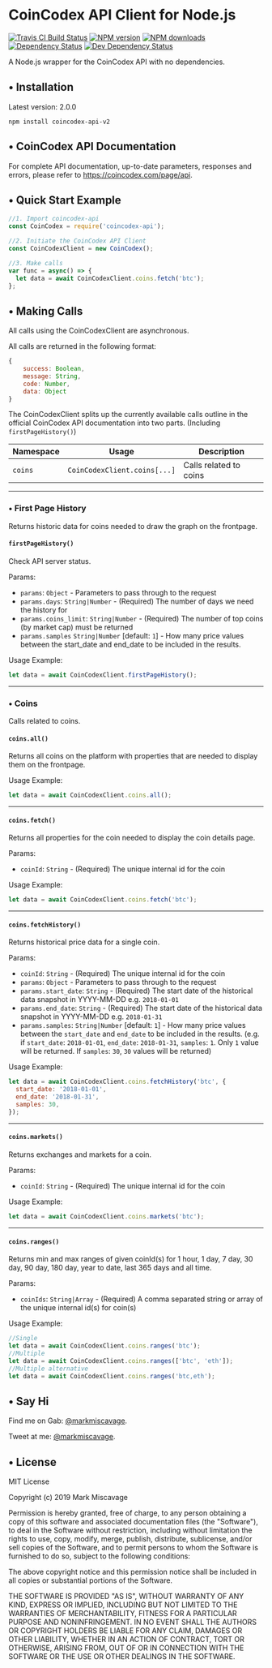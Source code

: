 # CoinCodex API Client for Node.js

<span class="badge-travisci"><a href="http://travis-ci.org/miscavage/CoinCodex-API" title="Check this project's build status on TravisCI"><img src="https://img.shields.io/travis/miscavage/CoinCodex-API/master.svg" alt="Travis CI Build Status" /></a></span>
<span class="badge-npmversion"><a href="https://npmjs.org/package/coincodex-api" title="View this project on NPM"><img src="https://img.shields.io/npm/v/coincodex-api.svg" alt="NPM version"/></a></span>
<span class="badge-npmdownloads"><a href="https://npmjs.org/package/coincodex-api" title="View this project on NPM"><img src="https://img.shields.io/npm/dm/coincodex-api.svg" alt="NPM downloads" /></a></span>
<span class="badge-daviddm"><a href="https://david-dm.org/miscavage/coincodex-api" title="View the status of this project's dependencies on DavidDM"><img src="https://img.shields.io/david/miscavage/coincodex-api.svg" alt="Dependency Status" /></a></span>
<span class="badge-daviddmdev"><a href="https://david-dm.org/miscavage/coincodex-api#info=devDependencies" title="View the status of this project's development dependencies on DavidDM"><img src="https://img.shields.io/david/dev/miscavage/coincodex-api.svg" alt="Dev Dependency Status" /></a></span>

A Node.js wrapper for the CoinCodex API with no dependencies.

## • Installation

Latest version: 2.0.0

`npm install coincodex-api-v2`

## • CoinCodex API Documentation

For complete API documentation, up-to-date parameters, responses and errors, please refer to https://coincodex.com/page/api.

## • Quick Start Example

```javascript
//1. Import coincodex-api
const CoinCodex = require('coincodex-api');

//2. Initiate the CoinCodex API Client
const CoinCodexClient = new CoinCodex();

//3. Make calls
var func = async() => {
  let data = await CoinCodexClient.coins.fetch('btc');
};
```


## • Making Calls
All calls using the CoinCodexClient are asynchronous.

All calls are returned in the following format:
```javascript
{
    success: Boolean,
    message: String,
    code: Number,
    data: Object
}
```

The CoinCodexClient splits up the currently available calls outline in the official CoinCodex API documentation into two parts. (Including `firstPageHistory()`)

| Namespace | Usage                        | Description            |
| --------- | ---------------------------- | ---------------------- |
| `coins`   | `CoinCodexClient.coins[...]` | Calls related to coins |

___
### • First Page History
Returns historic data for coins needed to draw the graph on the frontpage.

#### `firstPageHistory()`
Check API server status.

Params:

- `params`: `Object` - Parameters to pass through to the request
- `params.days`: `String|Number` - (Required) The number of days we need the history for
- `params.coins_limit`: `String|Number` - (Required) The number of top coins (by market cap) must be returned
- `params.samples` `String|Number` [default: `1`] - How many price values between the start_date and end_date to be included in the results.

Usage Example:
```javascript
let data = await CoinCodexClient.firstPageHistory();
```

___
### • Coins
Calls related to coins.


#### `coins.all()`
Returns all coins on the platform with properties that are needed to display them on the frontpage.

Usage Example:
```javascript
let data = await CoinCodexClient.coins.all();
```

___
#### `coins.fetch()`
Returns all properties for the coin needed to display the coin details page.

Params:
             
- `coinId`: `String` - (Required) The unique internal id for the coin

Usage Example:
```javascript
let data = await CoinCodexClient.coins.fetch('btc');
```

___
#### `coins.fetchHistory()`
Returns historical price data for a single coin.

Params:

- `coinId`: `String` - (Required) The unique internal id for the coin
- `params`: `Object` - Parameters to pass through to the request
- `params.start_date`: `String` - (Required) The start date of the historical data snapshot in YYYY-MM-DD e.g. `2018-01-01`
- `params.end_date`: `String` - (Required) The start date of the historical data snapshot in YYYY-MM-DD e.g. `2018-01-31`
- `params.samples`: `String|Number` [default: `1`] - How many price values between the `start_date` and `end_date` to be included in the results. (e.g. if `start_date`: `2018-01-01`, `end_date`: `2018-01-31`, `samples`: `1`. Only `1` value will be returned. If `samples`: `30`, `30` values will be returned)

Usage Example:
```javascript
let data = await CoinCodexClient.coins.fetchHistory('btc', {
  start_date: '2018-01-01',
  end_date: '2018-01-31',
  samples: 30,
});
```

___
#### `coins.markets()`
Returns exchanges and markets for a coin.

Params:

- `coinId`: `String` - (Required) The unique internal id for the coin

Usage Example:
```javascript
let data = await CoinCodexClient.coins.markets('btc');
```

___
#### `coins.ranges()`
Returns min and max ranges of given coinId(s) for 1 hour, 1 day, 7 day, 30 day, 90 day, 180 day, year to date, last 365 days and all time.

Params:

- `coinIds`: `String|Array` - (Required) A comma separated string or array of the unique internal id(s) for coin(s)

Usage Example:
```javascript
//Single
let data = await CoinCodexClient.coins.ranges('btc');
//Multiple
let data = await CoinCodexClient.coins.ranges(['btc', 'eth']);
//Multiple alternative
let data = await CoinCodexClient.coins.ranges('btc,eth');
```

## • Say Hi

Find me on Gab: [@markmiscavage](https://gab.com/markmiscavage).

Tweet at me: [@markmiscavage](https://twitter.com/markmiscavage).

## • License

MIT License

Copyright (c) 2019 Mark Miscavage

Permission is hereby granted, free of charge, to any person obtaining a copy
of this software and associated documentation files (the "Software"), to deal
in the Software without restriction, including without limitation the rights
to use, copy, modify, merge, publish, distribute, sublicense, and/or sell
copies of the Software, and to permit persons to whom the Software is
furnished to do so, subject to the following conditions:

The above copyright notice and this permission notice shall be included in all
copies or substantial portions of the Software.

THE SOFTWARE IS PROVIDED "AS IS", WITHOUT WARRANTY OF ANY KIND, EXPRESS OR
IMPLIED, INCLUDING BUT NOT LIMITED TO THE WARRANTIES OF MERCHANTABILITY,
FITNESS FOR A PARTICULAR PURPOSE AND NONINFRINGEMENT. IN NO EVENT SHALL THE
AUTHORS OR COPYRIGHT HOLDERS BE LIABLE FOR ANY CLAIM, DAMAGES OR OTHER
LIABILITY, WHETHER IN AN ACTION OF CONTRACT, TORT OR OTHERWISE, ARISING FROM,
OUT OF OR IN CONNECTION WITH THE SOFTWARE OR THE USE OR OTHER DEALINGS IN THE
SOFTWARE.